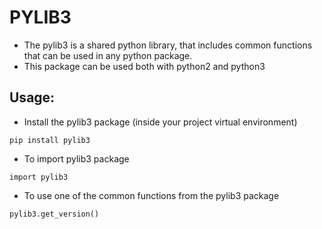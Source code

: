 # PYLIB3

- The pylib3 is a shared python library, that includes common functions
  that can be used in any python package.
- This package can be used both with python2 and python3

## Usage:
- Install the pylib3 package (inside your project virtual environment)
```
pip install pylib3
```

- To import pylib3 package
```
import pylib3
```

- To use one of the common functions from the pylib3 package
```
pylib3.get_version()
```

